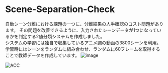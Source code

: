 # Scene-Separation-Check
自動シーン分離における課題の一つに、分離結果の人手確認のコスト問題があります。
その問題を改善できるように、入力されたシーンデータが1つになっているかを判定する2値分類システムを作成しました。\
システムの学習には独自で収集しているアニメ調の動画の3800シーンを利用。
学習時にはシーンをランダムに組み合わせ、ランダムに60フレームを取得することで教師データを作成しています。
![image](https://user-images.githubusercontent.com/55880071/185200244-e66a1d71-cbe9-4650-bd84-789e85bd7012.png)

![ACC](https://user-images.githubusercontent.com/55880071/184684637-55552df0-af16-4ad1-9892-3ef8834fdc56.png)
